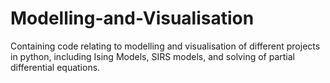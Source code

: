 # Modelling-and-Visualisation
Containing code relating to modelling and visualisation of different projects in python, including Ising Models, SIRS models, and solving of partial differential equations. 
